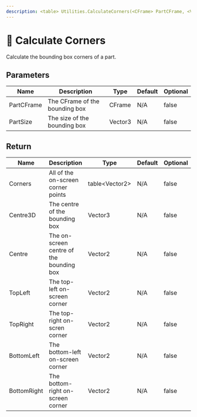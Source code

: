 ```yaml
---
description: <table> Utilities.CalculateCorners(<CFrame> PartCFrame, <Vector3> PartSize)
---
```


# 🔨 Calculate Corners

Calculate the bounding box corners of a part.

## Parameters

<table><thead><tr><th>Name</th><th>Description</th><th>Type</th><th>Default</th><th data-type="checkbox">Optional</th></tr></thead><tbody><tr><td>PartCFrame</td><td>The CFrame of the bounding box</td><td>CFrame</td><td>N/A</td><td>false</td></tr><tr><td>PartSize</td><td>The size of the bounding box</td><td>Vector3</td><td>N/A</td><td>false</td></tr></tbody></table>

## Return

<table><thead><tr><th>Name</th><th>Description</th><th>Type</th><th>Default</th><th data-type="checkbox">Optional</th></tr></thead><tbody><tr><td>Corners</td><td>All of the on-screen corner points</td><td>table&#x3C;Vector2></td><td>N/A</td><td>false</td></tr><tr><td>Centre3D</td><td>The centre of the bounding box</td><td>Vector3</td><td>N/A</td><td>false</td></tr><tr><td>Centre</td><td>The on-screen centre of the bounding box</td><td>Vector2</td><td>N/A</td><td>false</td></tr><tr><td>TopLeft</td><td>The top-left on-screen corner</td><td>Vector2</td><td>N/A</td><td>false</td></tr><tr><td>TopRight</td><td>The top-right on-scren corner</td><td>Vector2</td><td>N/A</td><td>false</td></tr><tr><td>BottomLeft</td><td>The bottom-left on-screen corner</td><td>Vector2</td><td>N/A</td><td>false</td></tr><tr><td>BottomRight</td><td>The bottom-right on-screen corner</td><td>Vector2</td><td>N/A</td><td>false</td></tr></tbody></table>
